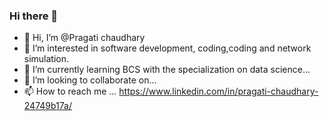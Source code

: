 ### Hi there 👋
- 👋 Hi, I’m @Pragati chaudhary
- 👀 I’m interested in software development, coding,coding and network simulation.
- 🌱 I’m currently learning BCS with the specialization on data science...
- 💞️ I’m looking to collaborate on...
- 📫 How to reach me ...
https://www.linkedin.com/in/pragati-chaudhary-24749b17a/


